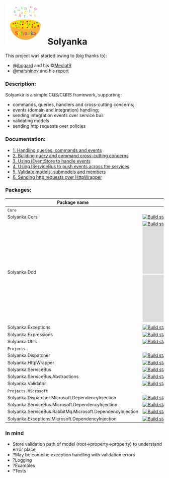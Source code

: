 ![Solyanka](https://github.com/yaroslow/Solyanka/blob/master/logo/Solyanka_128x128.png)         Solyanka 
===

This project was started owing to (big thanks to):
  - @[jbogard](https://github.com/jbogard) and his ©[MediatR](https://github.com/jbogard/MediatR)
  - @[marshinov](https://habr.com/ru/users/marshinov/) and his [report](https://habr.com/ru/company/jugru/blog/447308/)

### Description:
Solyanka is a simple CQS/CQRS framework, supporting:
  - commands, queries, handlers and cross-cutting concerns;
  - events (domain and integration) handling;
  - sending integration events over service bus
  - validating models
  - sending http requests over policies

### Documentation:
  - [1. Handling queries, commands and events](https://github.com/yaroslow/Solyanka/blob/master/docs/1.%20Handling%20queries%2C%20commands%20and%20events.md)
  - [2. Building query and command cross-cutting concerns](https://github.com/yaroslow/Solyanka/blob/master/docs/2.%20Building%20query%20and%20command%20cross-cutting%20concerns.md)
  - [3. Using IEventStore to handle events](https://github.com/yaroslow/Solyanka/blob/master/docs/3.%20Using%20IEventStore%20to%20handle%20events.md)
  - [4. Using IServiceBus to push events across the services](https://github.com/yaroslow/Solyanka/blob/master/docs/4.%20Using%20IServiceBus%20to%20push%20events%20across%20the%20services.md)
  - [5. Validate models, submodels and members](https://github.com/yaroslow/Solyanka/blob/master/docs/5.%20Validate%20models%2C%20submodels%20and%20members.md)
  - [6. Sending http requests over HttpWrapper](https://github.com/yaroslow/Solyanka/blob/master/docs/6.%20Sending%20http%20requests%20over%20HttpWrapper.md)

### Packages:

  |                             Package name                              | Pipelines |
  | --------------------------------------------------------------------- | --------- |
  |                                 `Core`                                |  |
  | Solyanka.Cqrs                                                         | [![Build status](https://github.com/yaroslow/Solyanka/actions/workflows/Core.Solyanka.Cqrs.yml/badge.svg)](https://github.com/yaroslow/Solyanka/actions/workflows/Core.Solyanka.Cqrs.yml) [![NuGet](https://img.shields.io/nuget/dt/Solyanka.Cqrs)](https://www.nuget.org/packages/Solyanka.Cqrs) [![NuGet](https://img.shields.io/nuget/v/Solyanka.Cqrs)](https://www.nuget.org/packages/Solyanka.Cqrs) |
  | Solyanka.Ddd                                                          | [![Build status](https://github.com/yaroslow/Solyanka/actions/workflows/Core.Solyanka.Ddd.yml/badge.svg)](https://github.com/yaroslow/Solyanka/actions/workflows/Core.Solyanka.Ddd.yml) [![NuGet](https://img.shields.io/nuget/dt/Solyanka.Ddd)](https://www.nuget.org/packages/Solyanka.Ddd) [![NuGet](https://img.shields.io/nuget/v/Solyanka.Ddd)](https://www.nuget.org/packages/Solyanka.Ddd) |
  | Solyanka.Exceptions                                                          | [![Build status](https://github.com/yaroslow/Solyanka/actions/workflows/Core.Solyanka.Exceptions.yml/badge.svg)](https://github.com/yaroslow/Solyanka/actions/workflows/Core.Solyanka.Exceptions.yml) [![NuGet](https://img.shields.io/nuget/dt/Solyanka.Exceptions)](https://www.nuget.org/packages/Solyanka.Exceptions) [![NuGet](https://img.shields.io/nuget/v/Solyanka.Exceptions)](https://www.nuget.org/packages/Solyanka.Exceptions) |
  | Solyanka.Expressions                                                  | [![Build status](https://github.com/yaroslow/Solyanka/actions/workflows/Core.Solyanka.Expressions.yml/badge.svg)](https://github.com/yaroslow/Solyanka/actions/workflows/Core.Solyanka.Expressions.yml) [![NuGet](https://img.shields.io/nuget/dt/Solyanka.Expressions)](https://www.nuget.org/packages/Solyanka.Expressions) [![NuGet](https://img.shields.io/nuget/v/Solyanka.Expressions)](https://www.nuget.org/packages/Solyanka.Expressions) |
  | Solyanka.Utils                                                        | [![Build status](https://github.com/yaroslow/Solyanka/actions/workflows/Core.Solyanka.Utils.yml/badge.svg)](https://github.com/yaroslow/Solyanka/actions/workflows/Core.Solyanka.Utils.yml) [![NuGet](https://img.shields.io/nuget/dt/Solyanka.Utils)](https://www.nuget.org/packages/Solyanka.Utils) [![NuGet](https://img.shields.io/nuget/v/Solyanka.Utils)](https://www.nuget.org/packages/Solyanka.Utils) |
  |                               `Projects`                              |  |
  | Solyanka.Dispatcher                                                   | [![Build status](https://github.com/yaroslow/Solyanka/actions/workflows/Projects.Solyanka.Dispatcher.yml/badge.svg)](https://github.com/yaroslow/Solyanka/actions/workflows/Projects.Solyanka.Dispatcher.yml) [![NuGet](https://img.shields.io/nuget/dt/Solyanka.Dispatcher)](https://www.nuget.org/packages/Solyanka.Dispatcher) [![NuGet](https://img.shields.io/nuget/v/Solyanka.Dispatcher)](https://www.nuget.org/packages/Solyanka.Dispatcher) |
  | Solyanka.HttpWrapper                                                   | [![Build status](https://github.com/yaroslow/Solyanka/actions/workflows/Projects.Solyanka.HttpWrapper.yml/badge.svg)](https://github.com/yaroslow/Solyanka/actions/workflows/Projects.Solyanka.HttpWrapper.yml) [![NuGet](https://img.shields.io/nuget/dt/Solyanka.Dispatcher)](https://www.nuget.org/packages/Solyanka.HttpWrapper) [![NuGet](https://img.shields.io/nuget/v/Solyanka.HttpWrapper)](https://www.nuget.org/packages/Solyanka.HttpWrapper) |
  | Solyanka.ServiceBus                                                   | [![Build status](https://github.com/yaroslow/Solyanka/actions/workflows/Projects.Solyanka.ServiceBus.yml/badge.svg)](https://github.com/yaroslow/Solyanka/actions/workflows/Projects.Solyanka.ServiceBus.yml) [![NuGet](https://img.shields.io/nuget/dt/Solyanka.ServiceBus)](https://www.nuget.org/packages/Solyanka.ServiceBus) [![NuGet](https://img.shields.io/nuget/v/Solyanka.ServiceBus)](https://www.nuget.org/packages/Solyanka.ServiceBus) |
  | Solyanka.ServiceBus.Abstractions                                      | [![Build status](https://github.com/yaroslow/Solyanka/actions/workflows/Projects.Solyanka.ServiceBus.Abstractions.yml/badge.svg)](https://github.com/yaroslow/Solyanka/actions/workflows/Projects.Solyanka.ServiceBus.Abstractions.yml) [![NuGet](https://img.shields.io/nuget/dt/Solyanka.ServiceBus.Abstractions)](https://www.nuget.org/packages/Solyanka.ServiceBus.Abstractions) [![NuGet](https://img.shields.io/nuget/v/Solyanka.ServiceBus.Abstractions)](https://www.nuget.org/packages/Solyanka.ServiceBus.Abstractions) |
  | Solyanka.Validator                                                    | [![Build status](https://github.com/yaroslow/Solyanka/actions/workflows/Projects.Solyanka.Validator.yml/badge.svg)](https://github.com/yaroslow/Solyanka/actions/workflows/Projects.Solyanka.Validator.yml) [![NuGet](https://img.shields.io/nuget/dt/Solyanka.Validator)](https://www.nuget.org/packages/Solyanka.Validator) [![NuGet](https://img.shields.io/nuget/v/Solyanka.ServiceBus.Abstractions)](https://www.nuget.org/packages/Solyanka.ServiceBus.Abstractions) |
  |                           `Projects.Microsoft`                        |  |
  | Solyanka.Dispatcher.Microsoft.DependencyInjection                     | [![Build status](https://github.com/yaroslow/Solyanka/actions/workflows/Projects.Microsoft.Solyanka.Dispatcher.Microsoft.DependencyInjection.yml/badge.svg)](https://github.com/yaroslow/Solyanka/actions/workflows/Projects.Microsoft.Solyanka.Dispatcher.Microsoft.DependencyInjection.yml) [![NuGet](https://img.shields.io/nuget/dt/Solyanka.Dispatcher.Microsoft.DependencyInjection)](https://www.nuget.org/packages/Solyanka.Dispatcher.Microsoft.DependencyInjection) [![NuGet](https://img.shields.io/nuget/v/Solyanka.Dispatcher.Microsoft.DependencyInjection)](https://www.nuget.org/packages/Solyanka.Dispatcher.Microsoft.DependencyInjection) |
  | Solyanka.ServiceBus.Microsoft.DependencyInjection                     | [![Build status](https://github.com/yaroslow/Solyanka/actions/workflows/Projects.Microsoft.Solyanka.ServiceBus.Microsoft.DependencyInjection.yml/badge.svg)](https://github.com/yaroslow/Solyanka/actions/workflows/Projects.Microsoft.Solyanka.ServiceBus.Microsoft.DependencyInjection.yml) [![NuGet](https://img.shields.io/nuget/dt/Solyanka.ServiceBus.Microsoft.DependencyInjection)](https://www.nuget.org/packages/Solyanka.ServiceBus.Microsoft.DependencyInjection) [![NuGet](https://img.shields.io/nuget/v/Solyanka.ServiceBus.Microsoft.DependencyInjection)](https://www.nuget.org/packages/Solyanka.ServiceBus.Microsoft.DependencyInjection) |
  | Solyanka.ServiceBus.RabbitMq.Microsoft.DependencyInjection            | [![Build status](https://github.com/yaroslow/Solyanka/actions/workflows/Projects.Microsoft.Solyanka.ServiceBus.RabbitMq.Microsoft.DependencyInjection.yml/badge.svg)](https://github.com/yaroslow/Solyanka/actions/workflows/Projects.Microsoft.Solyanka.ServiceBus.RabbitMq.Microsoft.DependencyInjection.yml) [![NuGet](https://img.shields.io/nuget/dt/Solyanka.ServiceBus.RabbitMq.Microsoft.DependencyInjection)](https://www.nuget.org/packages/Solyanka.ServiceBus.RabbitMq.Microsoft.DependencyInjection) [![NuGet](https://img.shields.io/nuget/v/Solyanka.ServiceBus.RabbitMq.Microsoft.DependencyInjection)](https://www.nuget.org/packages/Solyanka.ServiceBus.RabbitMq.Microsoft.DependencyInjection) |
  | Solyanka.Exceptions.Microsoft.DependencyInjection            | [![Build status](https://github.com/yaroslow/Solyanka/actions/workflows/Projects.Microsoft.Solyanka.Exceptions.Microsoft.DependencyInjection.yml/badge.svg)](https://github.com/yaroslow/Solyanka/actions/workflows/Projects.Microsoft.Solyanka.Exceptions.Microsoft.DependencyInjection.yml) [![NuGet](https://img.shields.io/nuget/dt/Solyanka.Exceptions.Microsoft.DependencyInjection)](https://www.nuget.org/packages/Solyanka.Exceptions.Microsoft.DependencyInjection) [![NuGet](https://img.shields.io/nuget/v/Solyanka.Exceptions.Microsoft.DependencyInjection)](https://www.nuget.org/packages/Solyanka.Exceptions.Microsoft.DependencyInjection) |

### In mind
- Store validation path of model (root->property->property) to understand error place
- ?May be combine exception handling with validation errors
- ?Logging
- ?Examples
- ?Tests